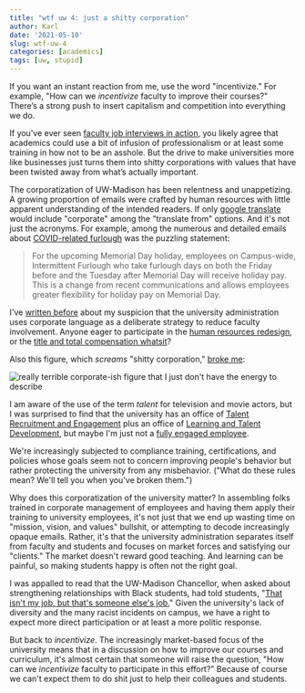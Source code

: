 ```yaml
---
title: "wtf uw 4: just a shitty corporation"
author: Karl
date: '2021-05-10'
slug: wtf-uw-4
categories: [academics]
tags: [uw, stupid]
---
```


If you want an instant reaction from me, use the word "incentivize."
For example, "How can we _incentivize_ faculty to improve their
courses?" There’s a strong push to insert capitalism and competition
into everything we do.

If you've ever seen [faculty job interviews in action](https://www.insidehighered.com/blogs/globalhighered/faculty-job-interviews-gone-bad),
you likely agree that academics could use a bit of infusion of
professionalism or at least some training in how not to be an
asshole. But the drive to make universities more like businesses just
turns them into shitty corporations with values that have been twisted
away from what’s actually important.

The corporatization of UW-Madison has been relentness and
unappetizing. A growing proportion of emails were crafted by human
resources with little apparent understanding of the intended readers.
If only [google translate](https://translate.google.com) would include
"corporate" among the "translate from" options. And it's not just the
acronyms. For example, among the numerous and detailed emails about [COVID-related
furlough](https://hr.wisc.edu/covid19/furlough/#unemployment-benefits-during-furlough)
was the puzzling statement:

> For the upcoming Memorial Day holiday, employees on Campus-wide,
> Intermittent Furlough who take furlough days on both the Friday
> before and the Tuesday after Memorial Day will receive holiday pay.
> This is a change from recent communications and allows employees
> greater flexibility for holiday pay on Memorial Day.

I've [written before](https://kbroman.org/blog/2012/05/07/boring-us-to-submission/)
about my suspicion that the university administration uses corporate
language as a deliberate strategy to reduce faculty involvement.
Anyone eager to participate in the [human resources
redesign](https://www.hrdesign.wisc.edu/), or the [title and total
compensation
whatsit](https://hr.wisc.edu/title-and-total-compensation-study/)?

Also this figure, which _screams_ "shitty corporation," [broke me](https://twitter.com/kwbroman/status/1228467586666582027):

![really terrible corporate-ish figure that I just don't have the energy to describe](https://pbs.twimg.com/media/EQxkwKQWkAEajvT?format=jpg&name=900x900)

I am aware of the use of the term _talent_ for television and movie
actors, but I was surprised to find that the
university has an office of [Talent Recruitment and
Engagement](https://hr.wisc.edu/about/talent-recruitment-and-engagement/)
plus an office of [Learning and Talent
Development](https://hr.wisc.edu/about/learning-and-talent-development/),
but maybe I'm just not a [fully engaged
employee](https://www.talent.wisc.edu/fullypreparedtoengage/).

We're increasingly subjected to compliance training, certifications,
and policies whose goals seem not to concern improving people's behavior
but rather protecting the university from any misbehavior. ("What do
these rules mean? We'll tell you when you've broken them.")

Why does this corporatization of the university matter? In
assembling folks trained in corporate management of employees and
having them apply their training to university employees, it's not
just that we end up wasting time on "mission, vision, and values"
bullshit, or attempting to decode increasingly opaque emails.
Rather, it's that the university administration
separates itself from faculty and students and focuses on market
forces and satisfying our "clients." The market
doesn't reward good teaching. And learning can be painful, so making
students happy is often not the right goal.

I was appalled to read that the UW-Madison Chancellor, when asked about strengthening relationships with Black students, had told
students, "[That isn't my job, but that's someone else's
job.](https://theblackvoiceuw.org/2020/11/25/chancellor-blank-on-meeting-frequently-with-students-that-isnt-my-job/)"
Given the university's lack of diversity and the many racist
incidents on campus, we have a right to expect more direct
participation or at least a more politic response.

But back to _incentivize_.
The increasingly market-based focus of the university means that in a
discussion on how to improve our courses and curriculum, it's almost
certain that someone will raise the question, "How can we
_incentivize_ faculty to participate in this effort?" Because of
course we can't expect them to do shit just to help their colleagues
and students.

